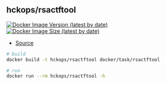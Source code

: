 ## hckops/rsactftool

[![Docker Image Version (latest by date)][image-version]][repo-url]
[![Docker Image Size (latest by date)][image-size]][repo-url]

[image-version]: https://img.shields.io/docker/v/hckops/rsactftool?sort=date&style=for-the-badge
[image-size]: https://img.shields.io/docker/image-size/hckops/rsactftool?color=orange&sort=date&style=for-the-badge
[repo-url]: https://hub.docker.com/r/hckops/rsactftool

* [Source](https://github.com/RsaCtfTool/RsaCtfTool)

```bash
# build
docker build -t hckops/rsactftool docker/task/rsactftool

# run
docker run --rm hckops/rsactftool -h
```

